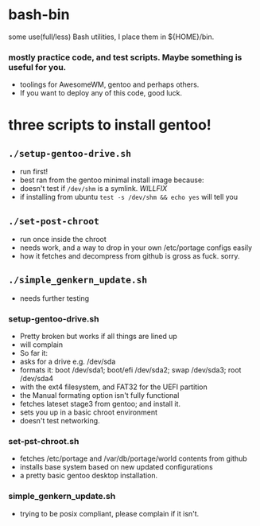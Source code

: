 # bash-bin
   some use(full/less) Bash utilities, I place them in ${HOME}/bin.


### mostly practice code, and test scripts. Maybe something is useful for you.
* toolings for AwesomeWM, gentoo and perhaps others. 
* If you want to deploy any of this code, good luck. 

# three scripts to install gentoo!
## `./setup-gentoo-drive.sh`
* run first!
* best ran from the gentoo minimal install image because: 
* doesn't test if `/dev/shm` is a symlink. *WILLFIX*
* if installing from ubuntu `test -s /dev/shm && echo yes` will tell you
## `./set-post-chroot`
* run once inside the chroot
* needs work, and a way to drop in your own /etc/portage configs easily 
* how it fetches and decompress from github is gross as fuck. sorry. 
## `./simple_genkern_update.sh`
* needs further testing

### setup-gentoo-drive.sh
* Pretty broken but works if all things are lined up
* will complain
* So far it:
* asks for a drive e.g. /dev/sda
* formats it: boot /dev/sda1; boot/efi /dev/sda2; swap /dev/sda3; root /dev/sda4
* with the ext4 filesystem, and FAT32 for the UEFI partition
* the Manual formating option isn't fully functional
* fetches lateset stage3 from gentoo; and install it.
* sets you up in a basic chroot environment
* doesn't test networking. 
### set-pst-chroot.sh
* fetches /etc/portage and /var/db/portage/world contents from github
* installs base system based on new updated configurations
* a pretty basic gentoo desktop installation. 
### simple_genkern_update.sh
* trying to be posix compliant, please complain if it isn't. 

